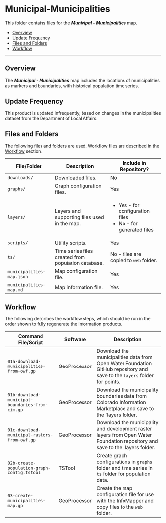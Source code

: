 # Municipal-Municipalities #

This folder contains files for the ***Municipal - Municipalities*** map.

* [Overview](#overview)
* [Update Frequency](#update-frequency)
* [Files and Folders](#files-and-folders)
* [Workflow](#workflow)

-----------------------------

## Overview ##

The ***Municipal - Municipalities*** map includes the locations of municipalities as markers and boundaries,
with historical population time series.

## Update Frequency ##

This product is updated infrequently,
based on changes in the municipalities dataset from the Department of Local Affairs.

## Files and Folders ##

The following files and folders are used.  Workflow files are described in the [Workflow](#workflow) section.

| **File/Folder** | **Description** | **Include in Repository?** |
| -- | -- | -- |
| `downloads/` | Downloaded files. | No |
| `graphs/` | Graph configuration files. | Yes |
| `layers/` | Layers and supporting files used in the map. | <ul><li>Yes - for configuration files</li><li>No - for generated files</li></ul> |
| `scripts/` | Utility scripts. | Yes |
| `ts/` | Time series files created from population database. | No - files are copied to `web` folder. |
| `municipalities-map.json` | Map configuration file. | Yes |
| `municipalities-map.md` | Map information file. | Yes |

## Workflow ##

The following describes the workflow steps, which should be run in the order shown to fully regenerate the information products.

| **Command File/Script** | **Software** | **Description** |
| -- | -- | -- |
| `01a-download-municipalities-from-owf.gp` | GeoProcessor | Download the municipalities data from Open Water Foundation GitHub repository and save to the `layers` folder for points. |
| `01b-download-municipal-boundaries-from-cim.gp` | GeoProcessor | Download the municipality boundaries data from Colorado Information Marketplace and save to the `layers folder. |
| `01c-download-municipal-rasters-from-owf.gp` | GeoProcessor | Download the municipality and development raster layers from Open Water Foundation repository and save to the `layers folder. |
| `02b-create-population-graph-config.tstool` | TSTool | Create graph configurations in `graphs` folder and time series in `ts` folder for population data. |
| `03-create-municipalities-map.gp` | GeoProcessor | Create the map configuration file for use with the InfoMapper and copy files to the `web` folder. |
